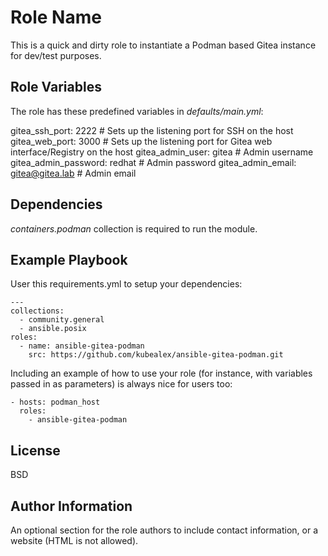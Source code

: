 Role Name
=========

This is a quick and dirty role to instantiate a Podman based Gitea instance for dev/test purposes.

Role Variables
--------------
The role has these predefined variables in *defaults/main.yml*:

gitea_ssh_port: 2222 # Sets up the listening port for SSH on the host
gitea_web_port: 3000 # Sets up the listening port for Gitea web interface/Registry on the host
gitea_admin_user: gitea # Admin username
gitea_admin_password: redhat # Admin password
gitea_admin_email: gitea@gitea.lab # Admin email

Dependencies
------------

*containers.podman* collection is required to run the module.

Example Playbook
----------------

User this requirements.yml to setup your dependencies:

    ---
    collections:
      - community.general
      - ansible.posix
    roles:
      - name: ansible-gitea-podman
        src: https://github.com/kubealex/ansible-gitea-podman.git

Including an example of how to use your role (for instance, with variables passed in as parameters) is always nice for users too:

    - hosts: podman_host
      roles:
        - ansible-gitea-podman

License
-------

BSD

Author Information
------------------

An optional section for the role authors to include contact information, or a website (HTML is not allowed).
